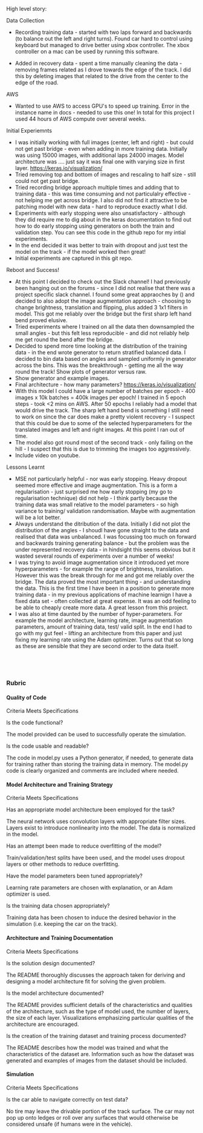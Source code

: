 
High level story:

Data Collection

* Recording training data - started with two laps forward and backwards (to balance out the left and right turns).  Found car hard to control using keyboard but managed to drive better using xbox controller.  The xbox controller on a mac can be used by running this software.

* Added in recovery data - spent a time manually cleaning the data - removing frames related as I drove towards the edge of the track.  I did this by deleting images that related to the drive from the center to the edge of the road.  

AWS 

* Wanted to use AWS to access GPU's to speed up training.  Error in the instance name in docs - needed to use this one!  In total for this project I used 44 hours of AWS compute over several weeks.

Initial Experiemnts


* I was initially working with full images (center, left and right) - but could not get past bridge - even when adding in more training data.  Initially was using 15000 images, with additional laps 24000 images.  Model architecture was .... just say it was final one with varying size in first layer.  https://keras.io/visualization/
* Tried removing top and bottom of images and rescaling to half size - still could not get past bridge.
* Tried recording bridge approach multiple times and adding that to training data - this was time consuming and not particulalry effective - not helping me get across bridge.  I also did not find it attractive to be patching model with new data - hard to reproduce exactly what I did.
* Experiments with early stopping were also unsatisfactory - although they did require me to dig about in the keras documentation to find out how to do early stopping using generators on both the train and validation step.  You can see this code in the github repo for my intial experiments.  
* In the end decided it was better to train with dropout and just test the model on the track - if the model worked then great!
* Initial experiments are captured in this git repo.

Reboot and Success!

* At this point I decided to check out the Slack channel!  I had previously been hanging out on the forums - since I did not realise that there was a project specific slack channel.  I found some great appraoches by () and decided to also adopt the image augmentation approach - choosing to change brightness, translation and flipping, plus added 3 1x1 filters in model.  This got me reliably over the bridge but the first sharp left hand bend proved elusive.  
* Tried experiments where I trained on all the data then downsampled the small angles - but this felt less reproducible - and did not reliably help me get round the bend after the bridge.
* Decided to spend more time looking at the distribution of the training data - in the end wrote generator to return stratified balanced data. I decided to bin data based on angles and sampled uniformly in generator across the bins.  This was the breakthrough - getting me all the way round the track!  Show plots of generator versus raw.
* Show generator and example images.
* Final architecture - how many parameters?  https://keras.io/visualization/
* With this model I could have a large number of batches per epoch - 400 images x 10k batches = 400k images per epoch!  I trained in 5 epoch steps - took <2 mins on AWS.  After 50 epochs I reliably had a model that would drive the track.  The sharp left hand bend is something I still need to work on since the car does make a pretty violent recovery - I suspect that this could be due to some of the selected hyperparameters for the translated images and left and right images.  At this point I ran out of time.
* The model also got round most of the second track - only failing on the hill - I suspect that this is due to trimming the images too aggressively.
* Include video on youtube.

Lessons Learnt

* MSE not particularly helpful - nor was early stopping.  Heavy dropout seemed more effective and image augmentation.  This is a form a regularisation - just surprised me how early stopping (my go to regularisation technique) did not help - I think partly because the training data was small relative to the model parameters - so high variance to training/ validation randomisation.  Maybe with augmentation will be a lot better.
* Always understand the ditribution of the data.  Initially I did not plot the distribution of the angles - I shoudl have gone straight to the data and realised that data was unbalanced.  I was focussing too much on forward and backwards training generating balance - but the problem was the under represented recovery data - in hindsight this seems obvious but it wasted several rounds of experiments over a number of weeks!
* I was trying to avoid image augmentation since it introduced yet more hyperparameters - for example the range of brightness, translation.  However this was the break through for me and got me reliably over the bridge. The data proved the most important thing - and understanding the data.  This is the first time I have been in a position to generate more training data - in my previous applications of machine learnign I have a fixed data set - often collected at great expense. It was an odd feeling to be able to cheaply create more data.  A great lesson from this project.
* I was also at time daunted by the number of hyper-parameters.  For example the model architecture, learning rate, image augmentation parameters, amount of training data, test/ valid split.  In the end I had to go with my gut feel - lifting an architecture from this paper and just fixing my learning rate using the Adam optimizer.  Turns out that so long as these are sensible that they are second order to the data itself.   


```python

```


```python

```


```python

```


```python

```

### Rubric

#### Quality of Code
Criteria 	Meets Specifications

Is the code functional?
	
The model provided can be used to successfully operate the simulation.

Is the code usable and readable?
	
The code in model.py uses a Python generator, if needed, to generate data for training rather than storing the training data in memory. The model.py code is clearly organized and comments are included where needed.

#### Model Architecture and Training Strategy

Criteria 	Meets Specifications

Has an appropriate model architecture been employed for the task?
	
The neural network uses convolution layers with appropriate filter sizes. Layers exist to introduce nonlinearity into the model. The data is normalized in the model.

Has an attempt been made to reduce overfitting of the model?

Train/validation/test splits have been used, and the model uses dropout layers or other methods to reduce overfitting.

Have the model parameters been tuned appropriately?

Learning rate parameters are chosen with explanation, or an Adam optimizer is used.

Is the training data chosen appropriately?
	
Training data has been chosen to induce the desired behavior in the simulation (i.e. keeping the car on the track).

#### Architecture and Training Documentation

Criteria 	Meets Specifications

Is the solution design documented?
	
The README thoroughly discusses the approach taken for deriving and designing a model architecture fit for solving the given problem.

Is the model architecture documented?
	
The README provides sufficient details of the characteristics and qualities of the architecture, such as the type of model used, the number of layers, the size of each layer. Visualizations emphasizing particular qualities of the architecture are encouraged.

Is the creation of the training dataset and training process documented?
	
The README describes how the model was trained and what the characteristics of the dataset are. Information such as how the dataset was generated and examples of images from the dataset should be included.

#### Simulation

Criteria 	Meets Specifications

Is the car able to navigate correctly on test data?
	
No tire may leave the drivable portion of the track surface. The car may not pop up onto ledges or roll over any surfaces that would otherwise be considered unsafe (if humans were in the vehicle).
